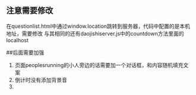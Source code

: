 ## 注意需要修改
在questionlist.html中通过window.location跳转到服务器，代码中配置的是本机地址，需要修改
与其相同的还有daojishiserver.js中的countdown方法里面的localhost

##后面需要加强
1. 页面peoplesrunning的小人旁边的话需要加一个对话框，和内容随机填充文案
2. 倒计时没有添加背景音
3. 